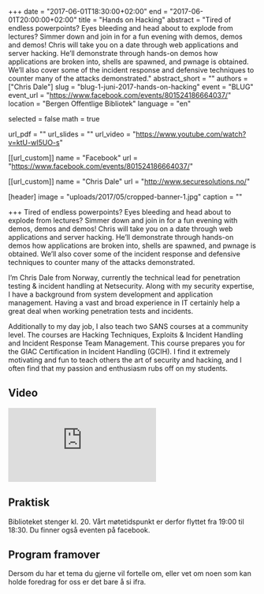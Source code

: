 +++
date = "2017-06-01T18:30:00+02:00"
end = "2017-06-01T20:00:00+02:00"
title = "Hands on Hacking"
abstract = "Tired of endless powerpoints? Eyes bleeding and head about to explode from lectures? Simmer down and join in for a fun evening with demos, demos and demos! Chris will take you on a date through web applications and server hacking. He’ll demonstrate through hands-on demos how applications are broken into, shells are spawned, and pwnage is obtained. We’ll also cover some of the incident response and defensive techniques to counter many of the attacks demonstrated."
abstract_short = ""
authors = ["Chris Dale"]
slug = "blug-1-juni-2017-hands-on-hacking"
event = "BLUG"
event_url = "https://www.facebook.com/events/801524186664037/"
location = "Bergen Offentlige Bibliotek"
language = "en"

selected = false
math = true

url_pdf = ""
url_slides = ""
url_video = "https://www.youtube.com/watch?v=ktU-wI5UO-s"


[[url_custom]]
name = "Facebook"
url = "https://www.facebook.com/events/801524186664037/"


[[url_custom]]
name = "Chris Dale"
url = "http://www.securesolutions.no/"

[header]
image = "uploads/2017/05/cropped-banner-1.jpg"
caption = ""

+++
Tired of endless powerpoints? Eyes bleeding and head about to explode from lectures? Simmer down and join in for a fun evening with demos, demos and demos! Chris will take you on a date through web applications and server hacking. He’ll demonstrate through hands-on demos how applications are broken into, shells are spawned, and pwnage is obtained. We’ll also cover some of the incident response and defensive techniques to counter many of the attacks demonstrated.

I’m Chris Dale from Norway, currently the technical lead for penetration testing & incident handling at Netsecurity. Along with my security expertise, I have a background from system development and application management. Having a vast and broad experience in IT certainly help a great deal when working penetration tests and incidents.

Additionally to my day job, I also teach two SANS courses at a community level. The courses are Hacking Techniques, Exploits & Incident Handling and Incident Response Team Management. This course prepares you for the GIAC Certification in Incident Handling (GCIH). I find it extremely motivating and fun to teach others the art of security and hacking, and I often find that my passion and enthusiasm rubs off on my students.

## Video

<div class="video"><iframe src="https://www.youtube.com/embed/ktU-wI5UO-s" frameborder="0" allowfullscreen></iframe></div>

## Praktisk

Biblioteket stenger kl. 20. Vårt møtetidspunkt er derfor flyttet fra 19:00 til 18:30. Du finner også eventen på facebook.
## Program framover

Dersom du har et tema du gjerne vil fortelle om, eller vet om noen som kan holde foredrag for oss er det bare å si ifra.
